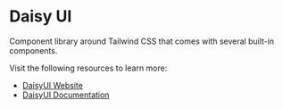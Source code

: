 # Daisy UI

Component library around Tailwind CSS that comes with several built-in components.

Visit the following resources to learn more:

- [DaisyUI Website](https://daisyui.com/)
- [DaisyUI Documentation](https://daisyui.com/docs/install/)